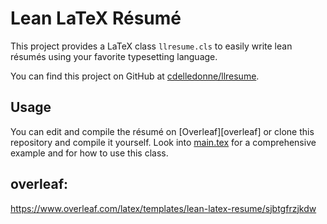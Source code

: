 # Lean LaTeX Résumé

This project provides a LaTeX class `llresume.cls` to easily write lean résumés
using your favorite typesetting language.

You can find this project on GitHub at
[cdelledonne/llresume](https://github.com/cdelledonne/llresume).

## Usage

You can edit and compile the résumé on [Overleaf][overleaf] or clone this
repository and compile it yourself. Look into [main.tex](./main.tex) for a
comprehensive example and for how to use this class.

## overleaf: 
https://www.overleaf.com/latex/templates/lean-latex-resume/sjbtgfrzjkdw